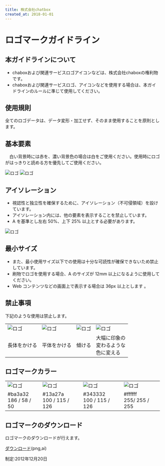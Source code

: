 ```yaml
---
title: 株式会社chatbox
created_at: 2018-01-01
---
```

 
 # ロゴマークガイドライン

 ## 本ガイドラインについて

- chaboxおよび関連サービスロゴアイコンなどは、株式会社chaboxの権利物です。
- chaboxおよび関連サービスロゴ、アイコンなどを使用する場合は、本ガイドラインのルールに準じて使用してください。

 ## 使用規則

 全てのロゴデータは、データ変形・加工せず、そのまま使用することを原則とします。

 ## 基本要素
 
 　白い背景時には赤を、濃い背景色の場合は白をご使用ください。使用時にロゴがはっきりと読める方を優先してご使用ください。
 
 <img src="/logo1.png" title="ロゴ">
 <img src="/logo2.png" title="ロゴ">

 ## アイソレーション
 
- 視認性と独立性を確保するために、アイソレーション（不可侵領域）を設けています。
- アイソレーション内には、他の要素を表示することを禁止しています。
- A を基準とし左右 50%、上下 25% 以上とする必要があります。
 
 <img src="/logo3.png" title="ロゴ">


 ## 最小サイズ
 
- また、最小使用サイズ以下での使用は十分な可読性が確保できないため禁止しています。
- 刷物でロゴを使用する場合、A のサイズが 12mm 以上になるように使用してください。
- Web コンテンツなどの画面上で表示する場合は 36px 以上とします 。


 ## 禁止事項
 
 下記のような使用は禁止します。
 

 |  |  |  |  |
 |---|---|---|---|
 |<img src="/ban_logo1.png" title="ロゴ">  |<img src="/ban_logo2.png" title="ロゴ">  |<img src="/ban_logo3.png" title="ロゴ">  |<img src="/ban_logo4.png" title="ロゴ"> |
 |長体をかける  |平体をかける  |傾ける |大幅に印象の<br>変わるような<br>色に変える |
                                                           
                           


 ## ロゴマークカラー
 
 |  |  |  |  |
  |---|---|---|---|
  |<img src="/color1.png" title="ロゴ"> |<img src="/color2.png" title="ロゴ"> |<img src="/color3.png" title="ロゴ">  | <img src="/color4.png" title="ロゴ"> |
  |#ba3a32<br>186 / 58 / 50|#13a27a<br>100 / 115 / 126 |#343332<br>100 / 115 / 126 |#ffffff<br>255/ 255 / 255 |
                                                            


 ## ロゴマークのダウンロード
  ロゴマークのダウンロードが行えます。

<a href="logo.gif" download="logo_chatbox">ダウンロード</a>(png,ai)




 制定:2012年12月20日



